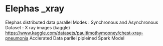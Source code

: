 # Elephas _xray
Elephas distributed data parallel
Modes : Synchronous and Asynchronous 
Dataset : X ray images (kaggle) https://www.kaggle.com/datasets/paultimothymooney/chest-xray-pneumonia
Acclerated Data parllel pipleined Spark Model 
